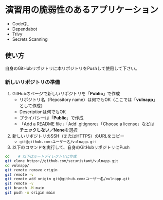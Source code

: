 # 演習用の脆弱性のあるアプリケーション
* CodeQL
* Dependabot
* Trivy
* Secrets Scanning

## 使い方
自身のGitHubリポジトリに本リポジトリをPushして使用して下さい。

### 新しいリポジトリの準備
1. GitHubのページで新しいリポジトリを「**Public**」で作成
   - リポジトリ名（Repository name）は何でもOK（ここでは「**vulnapp**」として作成）
   - Descriptionは何でもOK
   - プライバシーは「**Public**」で作成
   - 「Add a README file」「Add .gitignore」「Choose a license」などは**チェックしない／None**を選択
2. 新しいリポジトリのSSH（またはHTTPS）のURLをコピー
   - `git@github.com:ユーザー名/vulnapp.git`
3. 以下のコマンドを実行して、自身のGitHubリポジトリにPush

```sh
cd    # 以下はルートディレクトリに作成
git clone https://github.com/securistant/vulnapp.git
cd vulnapp/
git remote remove origin
git remote -v
git remote add origin git@github.com:ユーザー名/vulnapp.git
git remote -v
git branch -M main
git push -u origin main
```